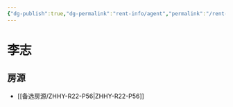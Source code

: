 ```yaml
---
{"dg-publish":true,"dg-permalink":"rent-info/agent","permalink":"/rent-info/agent/"}
---
```



# 李志

## 房源

- [[备选房源/ZHHY-R22-P56\|ZHHY-R22-P56]]

